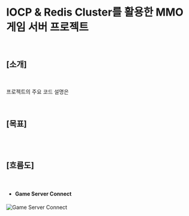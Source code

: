 # IOCP & Redis Cluster를 활용한 MMO 게임 서버 프로젝트

<br>  

## [소개]

<br>  

프로젝트의 주요 코드 설명은 


<br>

## [목표]


<br>  

<br>  

## [흐름도]

<br>  

- #### Game Server Connect
![Game Server Connect](https://github.com/user-attachments/assets/1f7b409b-a046-473a-a63a-f2af674ce2ab)

